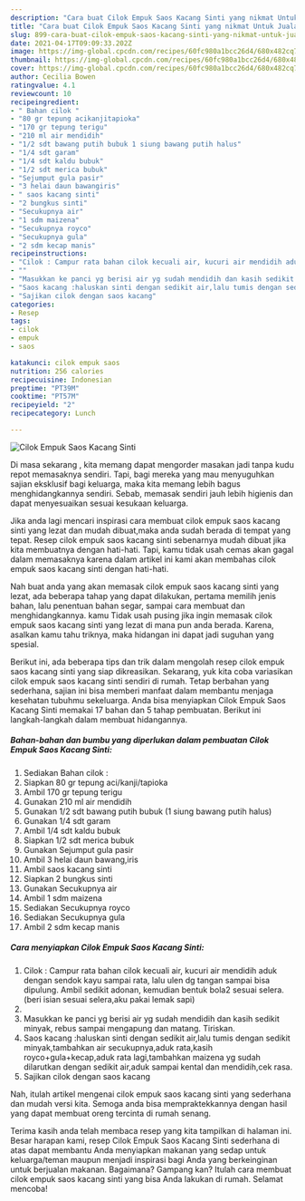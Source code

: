 ```yaml
---
description: "Cara buat Cilok Empuk Saos Kacang Sinti yang nikmat Untuk Jualan"
title: "Cara buat Cilok Empuk Saos Kacang Sinti yang nikmat Untuk Jualan"
slug: 899-cara-buat-cilok-empuk-saos-kacang-sinti-yang-nikmat-untuk-jualan
date: 2021-04-17T09:09:33.202Z
image: https://img-global.cpcdn.com/recipes/60fc980a1bcc26d4/680x482cq70/cilok-empuk-saos-kacang-sinti-foto-resep-utama.jpg
thumbnail: https://img-global.cpcdn.com/recipes/60fc980a1bcc26d4/680x482cq70/cilok-empuk-saos-kacang-sinti-foto-resep-utama.jpg
cover: https://img-global.cpcdn.com/recipes/60fc980a1bcc26d4/680x482cq70/cilok-empuk-saos-kacang-sinti-foto-resep-utama.jpg
author: Cecilia Bowen
ratingvalue: 4.1
reviewcount: 10
recipeingredient:
- " Bahan cilok "
- "80 gr tepung acikanjitapioka"
- "170 gr tepung terigu"
- "210 ml air mendidih"
- "1/2 sdt bawang putih bubuk 1 siung bawang putih halus"
- "1/4 sdt garam"
- "1/4 sdt kaldu bubuk"
- "1/2 sdt merica bubuk"
- "Sejumput gula pasir"
- "3 helai daun bawangiris"
- " saos kacang sinti"
- "2 bungkus sinti"
- "Secukupnya air"
- "1 sdm maizena"
- "Secukupnya royco"
- "Secukupnya gula"
- "2 sdm kecap manis"
recipeinstructions:
- "Cilok : Campur rata bahan cilok kecuali air, kucuri air mendidih aduk dengan sendok kayu sampai rata, lalu ulen dg tangan sampai bisa dipulung. Ambil sedikit adonan, kemudian bentuk bola2 sesuai selera.(beri isian sesuai selera,aku pakai lemak sapi)"
- ""
- "Masukkan ke panci yg berisi air yg sudah mendidih dan kasih sedikit minyak, rebus sampai mengapung dan matang. Tiriskan."
- "Saos kacang :haluskan sinti dengan sedikit air,lalu tumis dengan sedikit minyak,tambahkan air secukupnya,aduk rata,kasih royco+gula+kecap,aduk rata lagi,tambahkan maizena yg sudah dilarutkan dengan sedikit air,aduk sampai kental dan mendidih,cek rasa."
- "Sajikan cilok dengan saos kacang"
categories:
- Resep
tags:
- cilok
- empuk
- saos

katakunci: cilok empuk saos 
nutrition: 256 calories
recipecuisine: Indonesian
preptime: "PT39M"
cooktime: "PT57M"
recipeyield: "2"
recipecategory: Lunch

---
```



![Cilok Empuk Saos Kacang Sinti](https://img-global.cpcdn.com/recipes/60fc980a1bcc26d4/680x482cq70/cilok-empuk-saos-kacang-sinti-foto-resep-utama.jpg)

Di masa  sekarang , kita memang dapat mengorder masakan jadi tanpa kudu repot memasaknya sendiri. Tapi, bagi mereka yang mau menyuguhkan sajian eksklusif bagi keluarga, maka kita memang lebih bagus menghidangkannya sendiri. Sebab, memasak sendiri jauh lebih higienis dan dapat menyesuaikan sesuai kesukaan keluarga.

Jika anda lagi mencari inspirasi cara membuat cilok empuk saos kacang sinti yang lezat dan mudah dibuat,maka anda sudah berada di tempat yang tepat. Resep cilok empuk saos kacang sinti  sebenarnya mudah dibuat jika kita membuatnya dengan hati-hati. Tapi, kamu tidak usah cemas akan gagal dalam memasaknya 
karena dalam artikel ini kami akan membahas cilok empuk saos kacang sinti dengan hati-hati.  



Nah buat anda yang akan memasak cilok empuk saos kacang sinti yang lezat, ada beberapa tahap yang dapat dilakukan, pertama memilih jenis bahan, lalu penentuan bahan segar, sampai cara membuat dan menghidangkannya. kamu Tidak usah pusing jika ingin memasak cilok empuk saos kacang sinti yang lezat di mana pun anda berada. Karena, asalkan kamu  tahu triknya, maka hidangan ini dapat jadi suguhan yang spesial.

Berikut ini, ada beberapa tips dan trik dalam mengolah resep cilok empuk saos kacang sinti yang siap dikreasikan. Sekarang, yuk kita coba variasikan cilok empuk saos kacang sinti sendiri di rumah. Tetap berbahan yang sederhana, sajian ini bisa memberi manfaat dalam membantu menjaga kesehatan tubuhmu sekeluarga. Anda bisa menyiapkan Cilok Empuk Saos Kacang Sinti memakai 17 bahan dan 5 tahap pembuatan. Berikut ini langkah-langkah dalam membuat hidangannya.

<!--inarticleads1-->

##### Bahan-bahan dan bumbu yang diperlukan dalam pembuatan Cilok Empuk Saos Kacang Sinti:

1. Sediakan  Bahan cilok :
1. Siapkan 80 gr tepung aci/kanji/tapioka
1. Ambil 170 gr tepung terigu
1. Gunakan 210 ml air mendidih
1. Gunakan 1/2 sdt bawang putih bubuk (1 siung bawang putih halus)
1. Gunakan 1/4 sdt garam
1. Ambil 1/4 sdt kaldu bubuk
1. Siapkan 1/2 sdt merica bubuk
1. Gunakan Sejumput gula pasir
1. Ambil 3 helai daun bawang,iris
1. Ambil  saos kacang sinti
1. Siapkan 2 bungkus sinti
1. Gunakan Secukupnya air
1. Ambil 1 sdm maizena
1. Sediakan Secukupnya royco
1. Sediakan Secukupnya gula
1. Ambil 2 sdm kecap manis




<!--inarticleads2-->

##### Cara menyiapkan Cilok Empuk Saos Kacang Sinti:

1. Cilok : Campur rata bahan cilok kecuali air, kucuri air mendidih aduk dengan sendok kayu sampai rata, lalu ulen dg tangan sampai bisa dipulung. Ambil sedikit adonan, kemudian bentuk bola2 sesuai selera.(beri isian sesuai selera,aku pakai lemak sapi)
1. 
1. Masukkan ke panci yg berisi air yg sudah mendidih dan kasih sedikit minyak, rebus sampai mengapung dan matang. Tiriskan.
1. Saos kacang :haluskan sinti dengan sedikit air,lalu tumis dengan sedikit minyak,tambahkan air secukupnya,aduk rata,kasih royco+gula+kecap,aduk rata lagi,tambahkan maizena yg sudah dilarutkan dengan sedikit air,aduk sampai kental dan mendidih,cek rasa.
1. Sajikan cilok dengan saos kacang




Nah, itulah artikel mengenai  cilok empuk saos kacang sinti  yang sederhana dan mudah versi kita. Semoga anda bisa mempraktekkannya dengan hasil yang dapat membuat oreng tercinta di rumah senang. 

Terima kasih anda telah membaca resep yang kita tampilkan di halaman ini. Besar harapan kami, resep  Cilok Empuk Saos Kacang Sinti sederhana di atas dapat membantu Anda menyiapkan makanan yang sedap untuk keluarga/teman maupun menjadi inspirasi bagi Anda yang berkeinginan untuk berjualan makanan. Bagaimana? Gampang kan? Itulah cara membuat cilok empuk saos kacang sinti yang bisa Anda lakukan di rumah. Selamat mencoba!

